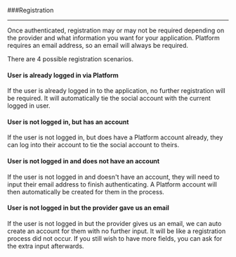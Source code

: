 ###Registration

----------

Once authenticated, registration may or may not be required depending on the provider and what information you want for your application.  Platform requires an email address, so an email will always be required.

There are 4 possible registration scenarios.

#### User is already logged in via Platform

If the user is already logged in to the application, no further registration will be required.  It will automatically tie the social account with the current logged in user.

#### User is not logged in, but has an account

If the user is not logged in, but does have a Platform account already, they can log into their account to tie the social account to theirs.

#### User is not logged in and does not have an account

If the user is not logged in and doesn't have an account, they will need to input their email address to finish authenticating.  A Platform account will then automatically be created for them in the process.

#### User is not logged in but the provider gave us an email

If the user is not logged in but the provider gives us an email, we can auto create an account for them with no further input.  It will be like a registration process did not occur.  If you still wish to have more fields, you can ask for the extra input afterwards.